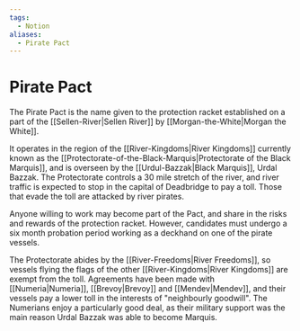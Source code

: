 ```yaml
---
tags:
  - Notion
aliases:
  - Pirate Pact
---
```

# Pirate Pact
The Pirate Pact is the name given to the protection racket established on a part of the [[Sellen-River|Sellen River]] by [[Morgan-the-White|Morgan the White]].

It operates in the region of the [[River-Kingdoms|River Kingdoms]] currently known as the [[Protectorate-of-the-Black-Marquis|Protectorate of the Black Marquis]], and is overseen by the [[Urdul-Bazzak|Black Marquis]], Urdal Bazzak. The Protectorate controls a 30 mile stretch of the river, and river traffic is expected to stop in the capital of Deadbridge to pay a toll. Those that evade the toll are attacked by river pirates.

Anyone willing to work may become part of the Pact, and share in the risks and rewards of the protection racket. However, candidates must undergo a six month probation period working as a deckhand on one of the pirate vessels.

The Protectorate abides by the [[River-Freedoms|River Freedoms]], so vessels flying the flags of the other [[River-Kingdoms|River Kingdoms]] are exempt from the toll. Agreements have been made with [[Numeria|Numeria]], [[Brevoy|Brevoy]] and [[Mendev|Mendev]], and their vessels pay a lower toll in the interests of "neighbourly goodwill". The Numerians enjoy a particularly good deal, as their military support was the main reason Urdal Bazzak was able to become Marquis.